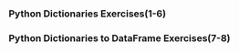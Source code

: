 <h3>Python Dictionaries Exercises(1-6)</h3>

<h3>Python Dictionaries to DataFrame Exercises(7-8)</h3>